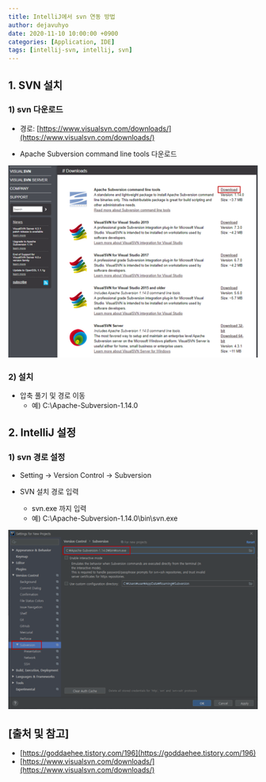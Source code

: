 ```yaml
---
title: IntelliJ에서 svn 연동 방법
author: dejavuhyo
date: 2020-11-10 10:00:00 +0900
categories: [Application, IDE]
tags: [intellij-svn, intellij, svn]
---
```


## 1. SVN 설치

### 1) svn 다운로드

* 경로: [https://www.visualsvn.com/downloads/](https://www.visualsvn.com/downloads/)

* Apache Subversion command line tools 다운로드

![img001](/assets/img/2020-11-10-intellij-svn/img001.png)

### 2) 설치

* 압축 풀기 및 경로 이동
  - 예) C:\Apache-Subversion-1.14.0

## 2. IntelliJ 설정

### 1) svn 경로 설정

* Setting → Version Control → Subversion

* SVN 설치 경로 입력
  - svn.exe 까지 입력
  - 예) C:\Apache-Subversion-1.14.0\bin\svn.exe

![img002](/assets/img/2020-11-10-intellij-svn/img002.png)

## [출처 및 참고]
* [https://goddaehee.tistory.com/196](https://goddaehee.tistory.com/196)
* [https://www.visualsvn.com/downloads/](https://www.visualsvn.com/downloads/)
